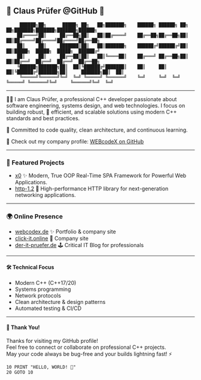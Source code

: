 ## 👾 Claus Prüfer @GitHub 🚀

```ASCII
     ██████╗██╗      █████╗ ██╗   ██╗███████╗    ██████╗ ██████╗ ██╗   ██╗███████╗███████╗███████╗██████╗ 
    ██╔════╝██║     ██╔══██╗██║   ██║██╔════╝    ██╔══██╗██╔══██╗██║   ██║██╔════╝██╔════╝██╔════╝██╔══██╗
    ██║     ██║     ███████║██║   ██║███████╗    ██████╔╝██████╔╝██║   ██║█████╗  █████╗  █████╗  ██████╔╝
    ██║     ██║     ██╔══██║██║   ██║╚════██║    ██╔═══╝ ██╔══██╗██║   ██║██╔══╝  ██╔══╝  ██╔══╝  ██╔══██╗
    ╚██████╗███████╗██║  ██║╚██████╔╝███████║    ██║     ██║  ██║╚██████╔╝███████╗██║     ███████╗██║  ██║
     ╚═════╝╚══════╝╚═╝  ╚═╝ ╚═════╝ ╚══════╝    ╚═╝     ╚═╝  ╚═╝ ╚═════╝ ╚══════╝╚═╝     ╚══════╝╚═╝  ╚═╝
```

---

🧑‍💻 I am Claus Prüfer, a professional C++ developer passionate about software engineering, systems design, and web technologies.
I focus on building robust, 🔬 efficient, and scalable solutions using modern C++ standards and best practices.

🎯 Committed to code quality, clean architecture, and continuous learning.

🤝 Check out my company profile: [WEBcodeX on GitHub](https://github.com/WEBcodeX1)
                                                                                                                                                                                                                                                        
---

### 🌟 Featured Projects

- [x0](https://github.com/clauspruefer/x0) ✨ Modern, True OOP Real-Time SPA Framework for Powerful Web Applications.
- [http-1.2](https://github.com/clauspruefer/http-1.2) 🚦 High-performance HTTP library for next-generation networking applications.

---

### 🌍 Online Presence

- [webcodex.de](http://webcodex.de) ✨ Portfolio & company site  
- [click-it.online](http://click-it.online) 🚀 Company site
- [der-it-pruefer.de](http://der-it-pruefer.de) 🕹️ Critical IT Blog for professionals

---

#### 🛠️ Technical Focus

- Modern C++ (C++17/20)
- Systems programming
- Network protocols
- Clean architecture & design patterns
- Automated testing & CI/CD

---

#### 🙏 Thank You!

Thanks for visiting my GitHub profile!  
Feel free to connect or collaborate on professional C++ projects.  
May your code always be bug-free and your builds lightning fast! ⚡

```BASIC
10 PRINT "HELLO, WORLD! 👾"
20 GOTO 10
```
